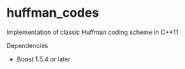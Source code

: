 # huffman_codes
Implementation of classic Huffman coding scheme in C++11

Dependencies

- Boost 1.5.4 or later
